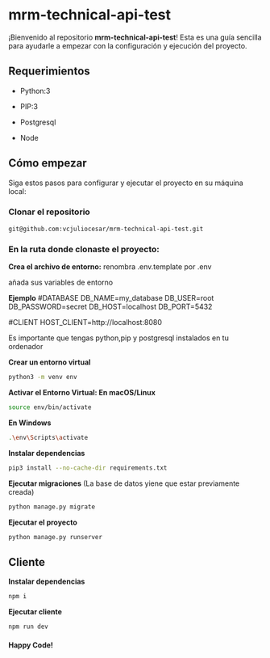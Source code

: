 # mrm-technical-api-test
¡Bienvenido al repositorio **mrm-technical-api-test**!
Esta es una guía sencilla para ayudarle a empezar con la configuración y ejecución del proyecto.

## Requerimientos

* Python:3

* PIP:3 
 
* Postgresql

* Node

## Cómo empezar


Siga estos pasos para configurar y ejecutar el proyecto en su máquina local:

### Clonar el repositorio

```git
git@github.com:vcjuliocesar/mrm-technical-api-test.git
```

### En la ruta donde clonaste el proyecto:

**Crea el archivo de entorno:** renombra .env.template por .env

añada sus variables de entorno

**Ejemplo**
#DATABASE
DB_NAME=my_database
DB_USER=root
DB_PASSWORD=secret
DB_HOST=localhost
DB_PORT=5432

#CLIENT
HOST_CLIENT=http://localhost:8080

Es importante que tengas python,pip y postgresql instalados en tu ordenador

**Crear un entorno virtual**

```sh
python3 -m venv env
```
**Activar el Entorno Virtual: En macOS/Linux**

```sh
source env/bin/activate
```

**En Windows**

```sh
.\env\Scripts\activate
```

**Instalar dependencias**

```sh
pip3 install --no-cache-dir requirements.txt
```

**Ejecutar migraciones**
(La base de datos yiene que estar previamente creada)
```sh
python manage.py migrate
```

**Ejecutar el proyecto**

```sh
python manage.py runserver
```

## Cliente

**Instalar dependencias**

```sh
npm i
```
**Ejecutar cliente**

```sh
npm run dev
```

#### Happy Code!